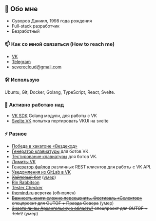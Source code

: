 
<!--
Стащил стиль ридми у FlyInk13
-->

## 👋 Обо мне

- Суворов Даниил, 1998 года рождения
- Full-stack разработчик
- Безработный

### 📫 Как со мной связаться (How to reach me)

- [VK](https://vk.me/severecloud)
- [Telegram](https://t.me/severecloud)
- severecloud@gmail.com

### 🛠 Использую

Ubuntu, Git, Docker, Golang, TypeScript, React, Svelte.

### 🔭 Активно работаю над

- [VK SDK](https://github.com/SevereCloud/vksdk) Golang модули, для работы с VK
- [Svelte VK](https://github.com/sveltevk) попытка портировать VKUI на svelte

### ⚡ Разное

- [Победа в хакатоне «Вездекод»](https://vk.com/wall-147415323_6861#:~:text=%D0%90%D0%BC%D0%B8%D0%BD%D0%B0%D0%B7%D0%B8%D0%BD)
- [Генератор клавиатуры](https://severecloud.github.io/vk-keyboard/) для ботов VK.
- [Тестирование клавиатуры](https://vk.com/public174472256) для ботов VK.
- [Лимиты VK](https://vk.com/app7573302_117253521)
- [Генератор файлов](https://github.com/SevereCloud/vk-api-sandbox/releases) различных REST клиентов для работы с VK API.
- [Уведомления из GitLab в VK](https://vk.com/gitlab_bot)
- ~~[Хайповый бот](https://vk.com/club185135602)~~ ([умер](https://tjournal.ru/internet/114930-kak-minimum-polovina-druzey-bot-vo-vkontakte-pokazyvaet-kto-iz-polzovateley-avtorizovalsya-na-pornhub))
- [Rin Rabbitson](https://vk.com/bug_bot)
- [Tester Checker](https://vk.com/test4k)
- ~~[themind.ru](https://themind.ru/) верстка~~ (обновлен)
- ~~[Важность книги сложно переоценить. Фестиваль «Селектор»](http://outof.ru/news/?ELEMENT_ID=1242) спецпроект для OUTOF + Правда Севера~~ (умер)
- ~~[Знаете ли вы Архангельскую область?](http://outof.ru/news/?ELEMENT_ID=1242) спецпроект для OUTOF + Tele2~~ (умер)
